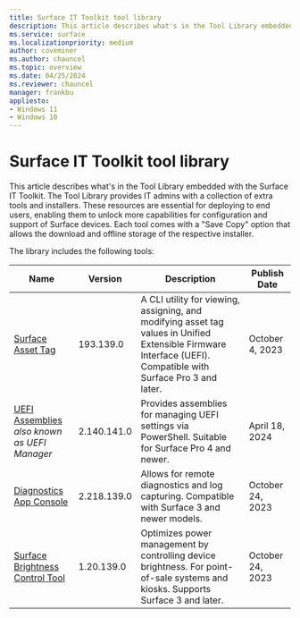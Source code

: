 ```yaml
---
title: Surface IT Toolkit tool library
description: This article describes what's in the Tool Library embedded with the Surface IT Toolkit.
ms.service: surface
ms.localizationpriority: medium
author: coveminer
ms.author: chauncel
ms.topic: overview
ms.date: 04/25/2024
ms.reviewer: chauncel
manager: frankbu
appliesto:
- Windows 11
- Windows 10
---
```


# Surface IT Toolkit tool library

This article describes what's in the Tool Library embedded with the Surface IT Toolkit. The Tool Library provides IT admins with a collection of extra tools and installers. These resources are essential for deploying to end users, enabling them to unlock more capabilities for configuration and support of Surface devices. Each tool comes with a "Save Copy" option that allows the download and offline storage of the respective installer.

The library includes the following tools:

| Name                          | Version   | Description                                                                                                           | Publish Date       |
| ----------------------------- | --------- | --------------------------------------------------------------------------------------------------------------------- | ------------------ |
| [Surface Asset Tag](assettag.md)             | 193.139.0 | A CLI utility for viewing, assigning, and modifying asset tag values in Unified Extensible Firmware Interface (UEFI). Compatible with Surface Pro 3 and later. | October 4, 2023  |
| [UEFI Assemblies](use-system-center-configuration-manager-to-manage-devices-with-semm.md)<br>*also known as UEFI Manager*              | 2.140.141.0 | Provides assemblies for managing UEFI settings via PowerShell. Suitable for Surface Pro 4 and newer.                  | April 18, 2024    |
| [Diagnostics App Console](surface-diagnostic-toolkit-command-line.md)       | 2.218.139.0 | Allows for remote diagnostics and log capturing. Compatible with Surface 3 and newer models.                          | October 24, 2023 |
| [Surface Brightness Control Tool](microsoft-surface-brightness-control.md) | 1.20.139.0 | Optimizes power management by controlling device brightness. For point-of-sale systems and kiosks. Supports Surface 3 and later. | October 24, 2023 |
